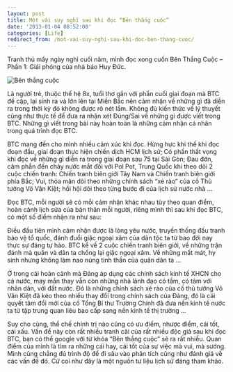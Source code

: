 ```yaml
---
layout: post
title: Một vài suy nghĩ sau khi đọc “Bên thắng cuộc”
date: '2013-01-04 08:52:00'
categories: [Life]
redirect_from: /mot-vai-suy-nghi-sau-khi-doc-ben-thang-cuoc/
---
```


Tranh thủ mấy ngày nghỉ cuối năm, mình đọc xong cuốn Bên Thắng Cuộc – Phần 1: Giải phóng của nhà báo Huy Đức.

![Bên thắng cuộc](https://trinhvanchung.files.wordpress.com/2013/01/benthangcuoc_cover_thumb.jpg?w=404&h=270)

Là người trẻ, thuộc thế hệ 8x, tuổi thơ gắn với phần cuối giai đoạn mà BTC đề cập, lại sinh ra và lớn lên tại Miền Bắc nên cảm nhận về những gì đã diễn ra trong thời kỳ đó không được rõ nét lắm. Không đủ kiến thức về lý thuyết cũng như thực tế để đưa ra nhận xét Đúng/Sai về những gì được viết trong BTC. Những gì viết trong bài này hoàn toàn là những cảm nhận cá nhân trong quá trình đọc BTC.

BTC mang đến cho mình nhiều cảm xúc khi đọc. Hừng hực khi thế khi đọc đoạn đầu, giai đoạn thực hiện chiến dịch HCM lịch sử; Có phần thất vọng khi đọc về những gì diễn ra trong giai đoạn sau 75 tại Sài Gòn; Đau đớn, căm phẫn đến chảy nước mắt đối với Pol Pot, Trung Quốc khi theo dõi 2 cuộc chiến tranh: Chiến tranh biên giới Tây Nam và Chiến tranh biên giới phía Bắc; Vui, thỏa mãn dõi theo những chính sách “xé rào” của cố Thủ tướng Võ Văn Kiệt; hồi hội dõi theo từng bước đi của lịch sử nước nhà …

Đọc BTC, mỗi người sẽ có mỗi cảm nhận khác nhau tùy theo quan điểm, hoàn cảnh lịch sửa của bản thân mỗi người, riêng mình thì sau khi đọc BTC, có một số điểm nhận ra như sau:

Điều đầu tiên mình cảm nhận được là lòng yêu nước, truyền thống đấu tranh bảo vệ tổ quốc, đánh đuổi giặc ngoại xâm của dân tộc ta từ bao đời nay thực sự đáng tự hào. BTC kể về 2 cuộc chiến tranh biên giới, về những trận đánh mà quân và dân ta chống lại giặc ngoại xâm. Về những mất mát, hy sinh nhưng không làm nao núng tinh thần của quân dân ta …

Ở trong cái hoàn cảnh mà Đảng áp dụng các chính sách kinh tế XHCN cho cả nước, may mắn thay vẫn còn những nhà lãnh đạo có tầm, có tâm với nhân dân, với đất nước. Đó là những chính sách xé rào của cố thủ tướng Võ Văn Kiệt đã kéo theo nhiều thay đổi trong chính sách của Đảng, đó là cái quyết tâm đổi mới của cố Tổng Bí thư Trường Chinh đã đưa nền kinh tế nước ta từ tập trung quan liêu bao cấp sang nền kinh tế thị trường …

Suy cho cùng, thể chế chính trị nào cũng có ưu điểm, nhược điểm, cái tốt, cái xấu. Vấn để này còn rất nhiều tranh cãi của rất nhiều độc giả sau khi đọc BTC, bạn có thể google với từ khóa “Bên thắng cuộc” sẽ ra rất nhiều. Quan điểm của mình là tìm ra những cái hay, cái tốt của sự việc mà vui, mà sướng. Mình cũng chẳng đủ trình độ để đi sâu vào phân tích cũng như đánh giá về các vấn đề đó. Cứ coi như đây là một nguồn tư liệu lịch sử đáng tham khảo.